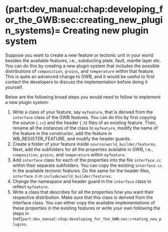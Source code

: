 (part:dev_manual:chap:developing_for_the_GWB:sec:creating_new_plugin_systems)=
Creating new plugin system
==========================

Suppose you want to create a new feature or tectonic unit in your world besides the available features, i.e., subducting plate, fault, mantle layer etc. You can do this by creating a new plugin system that includes the possible distributions of `composition`, `grains`, and `temperature` within that feature. This is quite an advanced change to GWB, and it would be useful to first contact the developers to discuss the implementation before doing it yourself.

Below are the following broad steps you would need to follow to implement a new plugin system:

1. Write a class of your feature, say `myfeature`, that is derived from the `interface` class of the GWB features. You can do this by first copying the source (`.cc`) and the header (`.h`) files of an existing feature.  Then, rename all the instances of the class to `myfeature`, modify the name of the feature in the constructor, add the feature in WB_REGISTER_FEATURE, and modify the header guards.
2. Create a folder of your feature inside `source/world_builder/features`. Next, add the subfolders for all the properties available in GWB, i.e., `composition`, `grains`, and `temperature` within `myfeature`.
3. Add `interface` class for each of the properties into the file `interface.cc` within their separate subfolders. You can copy the existing `interface.cc` in the available tectonic features. Do the same for the header files, `interface.h` in `include/world_builder/features`.
4. Change the namespace and header guard in the `interface` class to reflect `myfeature`.
5. Write a class that describes for all the properties how you want their respective distribution. Make sure that this class is derived from the interface class. You can either copy the available implementations of these properties in the existing features or write your own following the steps in {ref}`part:dev_manual:chap:developing_for_the_GWB:sec:creating_new_plugins`.